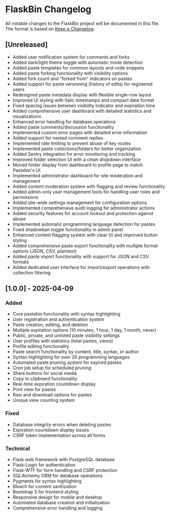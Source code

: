 # FlaskBin Changelog

All notable changes to the FlaskBin project will be documented in this file. The format is based on [Keep a Changelog](https://keepachangelog.com/en/1.0.0/).

## [Unreleased]
- Added user notification system for comments and forks
- Added dark/light theme toggle with automatic mode detection
- Added paste templates for common layouts and code snippets
- Added paste forking functionality with visibility options
- Added fork count and "forked from" indicators on pastes
- Added support for paste versioning (history of edits) for registered users
- Redesigned paste metadata display with flexible single-row layout
- Improved UI styling with italic timestamps and compact date format
- Fixed spacing issues between visibility indicator and expiration time
- Added comprehensive user dashboard with detailed statistics and visualizations
- Enhanced error handling for database operations
- Added paste comments/discussion functionality
- Implemented custom error pages with detailed error information
- Added support for nested comment replies
- Implemented rate limiting to prevent abuse of key routes
- Implemented paste collections/folders for better organization
- Added Sentry integration for error monitoring and tracking
- Improved folder selection UI with a clean dropdown interface
- Moved folder display from dashboard to profile page to match Pastebin's UI
- Implemented administrator dashboard for site moderation and management
- Added content moderation system with flagging and review functionality
- Added admin-only user management tools for handling user roles and permissions
- Added site-wide settings management for configuration options
- Implemented comprehensive audit logging for administrator actions
- Added security features for account lockout and protection against abuse
- Implemented automatic programming language detection for pastes
- Fixed shadowban toggle functionality in admin panel
- Enhanced content flagging system with clear UI and improved button styling
- Added comprehensive paste export functionality with multiple format options (JSON, CSV, plaintext)
- Added paste import functionality with support for JSON and CSV formats
- Added dedicated user interface for import/export operations with collection filtering

## [1.0.0] - 2025-04-09
### Added
- Core pastebin functionality with syntax highlighting
- User registration and authentication system
- Paste creation, editing, and deletion
- Multiple expiration options (10 minutes, 1 hour, 1 day, 1 month, never)
- Public, private, and unlisted paste visibility settings
- User profiles with statistics (total pastes, views)
- Profile editing functionality
- Paste search functionality by content, title, syntax, or author
- Syntax highlighting for over 20 programming languages
- Automated paste pruning system for expired pastes
- Cron job setup for scheduled pruning
- Share buttons for social media
- Copy to clipboard functionality
- Real-time expiration countdown display
- Print view for pastes
- Raw and download options for pastes
- Unique view counting system

### Fixed
- Database integrity errors when deleting pastes
- Expiration countdown display issues
- CSRF token implementation across all forms

### Technical
- Flask web framework with PostgreSQL database
- Flask-Login for authentication
- Flask-WTF for form handling and CSRF protection
- SQLAlchemy ORM for database operations
- Pygments for syntax highlighting
- Bleach for content sanitization
- Bootstrap 5 for frontend styling
- Responsive design for mobile and desktop
- Automated database creation and initialization
- Comprehensive error handling and logging
